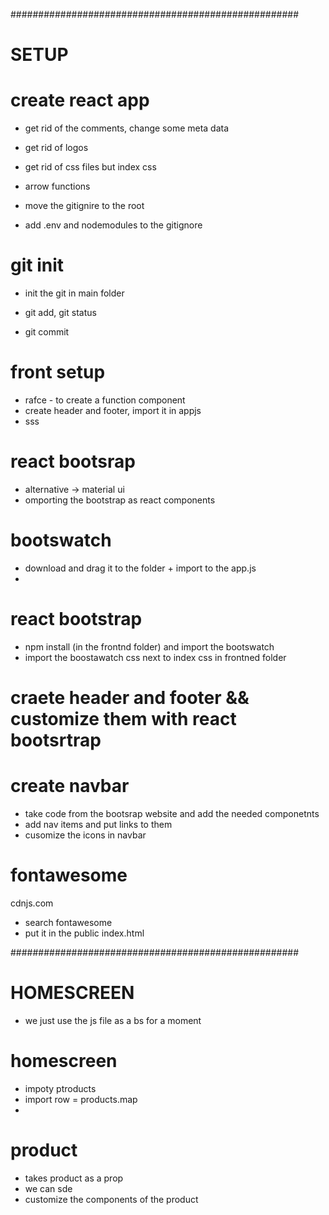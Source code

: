 
####################################################
# SETUP


# create react app

- get rid of the comments, change some meta data
- get rid of logos
- get rid of css files but index css

- arrow functions

- move the gitignire to the root

- add .env and nodemodules to the gitignore

# git init

- init the git in main folder

- git add, git status
- git commit

# front setup

- rafce - to create a function component
- create header and footer, import it in appjs
- sss

# react bootsrap

- alternative -> material ui
- omporting the bootstrap as react components

# bootswatch

- download and drag it to the folder + import to the app.js
-

# react bootstrap

- npm install (in the frontnd folder) and import the bootswatch
- import the boostawatch css next to index css in frontned folder

# craete header and footer && customize them with react bootsrtrap

# create navbar

- take code from the bootsrap website and add the needed componetnts
- add nav items and put links to them
- cusomize the icons in navbar

# fontawesome

cdnjs.com

- search fontawesome
- put it in the public index.html


####################################################

# HOMESCREEN


- we just use the js file as a bs for a moment


# homescreen

- impoty ptroducts
- import row
= products.map
- 

# product

- takes product as a prop
- we can sde
- customize the components of the product


# 
